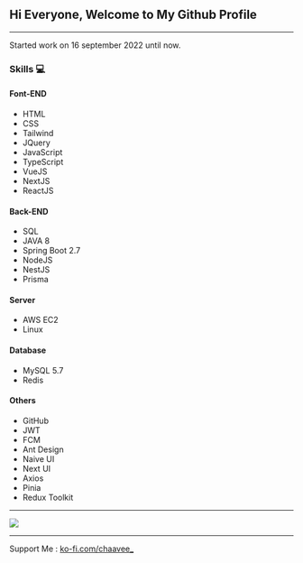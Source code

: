 ## Hi Everyone, Welcome to My Github Profile

<hr>

Started work on 16 september 2022 until now.

### Skills 💻
#### Font-END
  * HTML
  * CSS
  * Tailwind
  * JQuery
  * JavaScript
  * TypeScript
  * VueJS
  * NextJS
  * ReactJS

#### Back-END
  * SQL
  * JAVA 8
  * Spring Boot 2.7
  * NodeJS
  * NestJS
  * Prisma

#### Server
  * AWS EC2
  * Linux

#### Database
  * MySQL 5.7
  * Redis

#### Others
  * GitHub
  * JWT
  * FCM
  * Ant Design
  * Naive UI
  * Next UI
  * Axios
  * Pinia
  * Redux Toolkit

<hr>

<img src="https://qph.cf2.quoracdn.net/main-qimg-34f43c9d31ee17435945a19dfd918a07" />

<hr>

Support Me : <a href="https://ko-fi.com/chaavee_" target="_blank">ko-fi.com/chaavee_</a>
